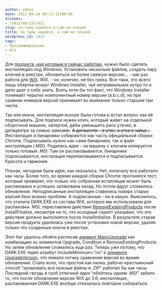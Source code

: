 ```yaml
---
author: admin
date: 2012-09-24 00:13:11+00:00
aliases:
- /2012/09/23/1412
slug: на-тьму-надейся-а-сам-не-плошай
title: На тьму надейся, а сам не плошай
wordpress_id: 1412
tags:
- Программирование
- WiX
---
```


Для [продукта, над которым я сейчас работаю,](https://chrome.google.com/webstore/detail/gbchcmhmhahfdphkhkmpfmihenigjmpp) нужно было сделать инсталляцию под Windows. Установить несколько файлов, создать пару ключей в реестре, обновиться на более свежую версию,.. - как раз работа для [WiX](http://wixtoolset.org). WiX, - он, конечно, не без греха. Все-таки, это всего лишь обертка вокруг Windows Installer, чьё нетривиальное нутро то и дело дает о себе знать. Взять хотя-бы тот факт, что Windows Installer понимает черытех компонентный номер версии (a.b.c.d), но при сравнии номеров версий принимает во внимание только старшие три числа.

Так или иначе, инсталляция вскоре была готова и встал вопрос как её подписывать. Для подписи нужен ключ, который живет на отдельной сборочной машине, запертой, дабы уменьшить риск утечек, в датацентре за семью замками. <del>А датацентр - в утке, а утка в зайце...</del> Инсталлация и бинарники собираются как часть официальной сборки Chrome. Подписывать нужно как сами бинарники, так и файл инсталляции (.MSI). Родилась идея - на машину с ключем копируется только готовый .MSI. Там он распаковывается, бинарники подписываются, инсталация перепаковывается и подписывается. Красота и гармония.

Плохая, негодная была идея, как оказалось. Нет, поначалу все работало как часы. Более того, во время каждой сборки Chrome прогонялся тест, который проверял, что только что собранная исталляция может быть распакована и успешно запакована назад. Но потом вдруг сломались обновления. Неподписанные инсталляции ставились поверх старых версий безо всяких проблем. А подписанные - ни в какую. Выяснилось, что утилита DARK.EXE из состава WiX, которую мы использовали для распаковки .MSI, переставляла действие [RemoveExistingProducts](http://msdn.microsoft.com/en-us/library/aa371197.aspx) после InstallFinalize, несмотря на то, что исходный скрипт указывал, что это действие должно выполнятся после InstallInitialize. В результате старая версия продукта удалялась уже после установки новой версии, удаляя только что созданные ключи в реестре. 

Этот баг удалось обойти расписав [элемент MajorUpgrade](http://wix.sourceforge.net/manual-wix3/wix_xsd_majorupgrade.htm) как комбинацию из элементов Upgrade, Condition и RemoveExistingProducts. Но затем обновления сломались еще раз. Теперь уже потому, что DARK.EXE терял атрибут IncludeMinimum=”no” в [элементе UpgradeVersion](http://wix.sourceforge.net/manual-wix2/wix_xsd_upgradeversion.htm), что ломало логику сравнения версий во время обновления. Стало ясно, что простой как палка, рабоче-крестьянский способ “запаковать все нужные файлы в .ZIP” работал бы как часы. Последний гвоздь в гроб отличной идеи “обойтись одним .MSI” забило то, что после обновления версии WiX до 3.6, инсталляция, распакованная DARK.EXE вообще отказалась повторно собираться.
